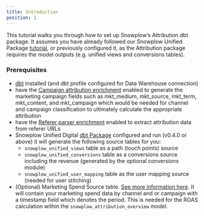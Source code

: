 ```yaml
---
title: Introduction
position: 1
---
```


This tutorial walks you through how to set up Snowplow’s Attribution dbt package. It assumes you have already followed our Snowplow Unified Package [tutorial](/tutorials/unified-digital/intro), or previously configured it, as the Attribution package requires the model outputs (e.g. unified views and conversions tables).

### Prerequisites

- [dbt](https://github.com/dbt-labs/dbt) installed (and dbt profile configured for Data Warehouse connection)
- have the [Campaign attribution enrichment](docs/enriching-your-data/available-enrichments/campaign-attribution-enrichment/) enabled to generate the marketing campaign fields such as mkt_medium, mkt_source, mkt_term, mkt_content, and mkt_campaign which would be needed for channel and campaign classification to ultimately calculate the appropriate attribution
- have the [Referer parser enrichment](/docs/enriching-your-data/available-enrichments/referrer-parser-enrichment/) enabled to extract attribution data from referer URLs
- Snowplow Unified Digital [dbt Package]((/docs/modeling-your-data/modeling-your-data-with-dbt/dbt-models/dbt-unified-data-model)) configured and run (v0.4.0 or above) it will generate the following source tables for you:
  - `snowplow_unified_views` table as a path (touch points) source
  -  `snowplow_unified_conversions` table as a conversions source including the revenue (generated by the optional conversions module)
  - `snowplow_unified_user_mapping` table as the user mapping source (needed for user stitching)
- (Optional) Marketing Spend Source table. [See more information here](https://docs.snowplow.io/docs/modeling-your-data/modeling-your-data-with-dbt/dbt-models/dbt-attribution-data-model/#3-channel-spend-information-optional-but-recommended). It will contain your marketing spend data by channel and or campaign with a timestamp field which denotes the period. This is needed for the ROAS calculation within the `snowplow_attribution_overview` model.
